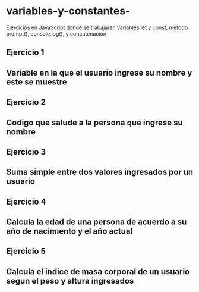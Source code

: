 # variables-y-constantes-
Ejercicios en JavaScript donde se trabajaran variables let y const, metodo prompt(), console.log(), y concatenacion



## Ejercicio 1
## Variable en la que el usuario ingrese su nombre y este se muestre 

## Ejercicio 2
## Codigo que salude a la persona que ingrese su nombre

## Ejercicio 3
## Suma simple entre dos valores ingresados por un usuario


## Ejercicio 4
## Calcula la edad de una persona de acuerdo a su año de nacimiento y el año actual

## Ejercicio 5
## Calcula el indice de masa corporal de un usuario segun el peso y altura ingresados
